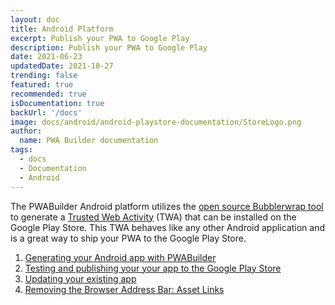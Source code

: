 ```yaml
---
layout: doc
title: Android Platform
excerpt: Publish your PWA to Google Play
description: Publish your PWA to Google Play
date: 2021-06-23
updatedDate: 2021-10-27
trending: false
featured: true
recommended: true
isDocumentation: true
backUrl: '/docs'
image: docs/android/android-playstore-documentation/StoreLogo.png
author:
  name: PWA Builder documentation
tags:
  - docs
  - Documentation
  - Android
---
```

The PWABuilder Android platform utilizes the [open source Bubblerwrap tool](https://github.com/GoogleChromeLabs/bubblewrap) to generate a [Trusted Web Activity](https://developers.google.com/web/android/trusted-web-activity/) (TWA) that can be installed on the Google Play Store. This TWA behaves like any other Android application and is a great way to ship your PWA to the Google Play Store.

1. [Generating your Android app with PWABuilder](/docs/generating-your-android-package)
2. [Testing and publishing your your app to the Google Play Store](/docs/testing-and-publishing-your-android-pwa-to-the-google-play-store)
3. [Updating your existing app](/docs/updating-your-existing-app)
4. [Removing the Browser Address Bar: Asset Links](/docs/removing-the-browser-address-bar)